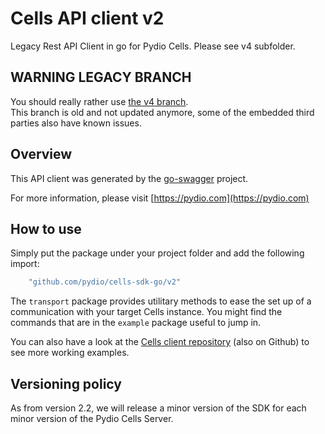 # Cells API client v2

Legacy Rest API Client in go for Pydio Cells. Please see v4 subfolder.

## WARNING LEGACY BRANCH

You should really rather use [the v4 branch](https://github.com/pydio/cells-sdk-go/blob/master/v4/README.md).  
This branch is old and not updated anymore, some of the embedded third parties also have known issues. 

## Overview

This API client was generated by the [go-swagger](https://github.com/go-swagger/go-swagger) project.

For more information, please visit [https://pydio.com](https://pydio.com)

## How to use

Simply put the package under your project folder and add the following import:

```go
    "github.com/pydio/cells-sdk-go/v2"
```

The `transport` package provides utilitary methods to ease the set up of a communication with your target Cells instance. You might find the commands that are in the `example` package useful to jump in.

You can also have a look at the [Cells client repository](https://github.com/pydio/cells-client) (also on Github) to see more working examples.

## Versioning policy

As from version 2.2, we will release a minor version of the SDK for each minor version of the Pydio Cells Server.
